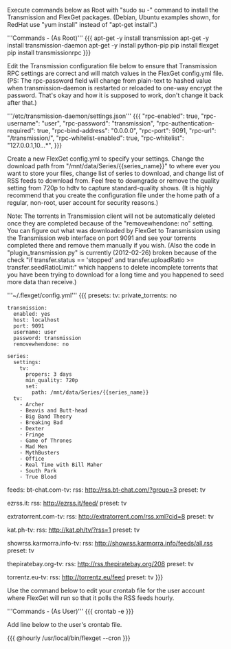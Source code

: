 Execute commands below as Root with "sudo su -" command to install the Transmission and FlexGet packages.  (Debian, Ubuntu examples shown, for RedHat use "yum install" instead of "apt-get install".)

'''Commands - (As Root)'''
{{{
apt-get -y install transmission
apt-get -y install transmission-daemon
apt-get -y install python-pip
pip install flexget
pip install transmissionrpc
}}}


Edit the Transmission configuration file below to ensure that Transmission RPC settings are correct and will match values in the FlexGet config.yml file.  (PS: The rpc-password field will change from plain-text to hashed value when transmission-daemon is restarted or reloaded to one-way encrypt the password.  That's okay and how it is supposed to work, don't change it back after that.)

'''/etc/transmission-daemon/settings.json'''
{{{
    "rpc-enabled": true,
    "rpc-username": "user",
    "rpc-password": "transmission",
    "rpc-authentication-required": true,
    "rpc-bind-address": "0.0.0.0",
    "rpc-port": 9091,
    "rpc-url": "/transmission/",
    "rpc-whitelist-enabled": true,
    "rpc-whitelist": "127.0.0.1,10.*.*.*",
}}}

Create a new FlexGet config.yml to specify your settings.  Change the download path from "/mnt/data/Series/{{series_name}}" to where ever you want to store your files, change list of series to download, and change list of RSS feeds to download from.  Feel free to downgrade or remove the quality setting from 720p to hdtv to capture standard-quality shows.  (It is highly recommend that you create the configuration file under the home path of a regular, non-root, user account for security reasons.)

Note: The torrents in Transmission client will not be automatically deleted once they are completed because of the "removewhendone: no" setting.  You can figure out what was downloaded by FlexGet to Transmission using the Transmission web interface on port 9091 and see your torrents completed there and remove them manually if you wish.  (Also the code in "plugin_transmission.py" is currently (2012-02-26) broken because of the check "if transfer.status == 'stopped' and transfer.uploadRatio >= transfer.seedRatioLimit:" which happens to delete incomplete torrents that you have been trying to download for a long time and you happened to seed more data than receive.)

'''~/.flexget/config.yml'''
{{{
presets:
  tv:
    private_torrents: no

    transmission:
      enabled: yes
      host: localhost
      port: 9091
      username: user
      password: transmission
      removewhendone: no

    series:
      settings:
        tv:
          propers: 3 days
          min_quality: 720p
          set:
            path: /mnt/data/Series/{{series_name}}
      tv:
        - Archer
        - Beavis and Butt-head
        - Big Band Theory
        - Breaking Bad
        - Dexter
        - Fringe
        - Game of Thrones
        - Mad Men
        - MythBusters
        - Office
        - Real Time with Bill Maher
        - South Park
        - True Blood

feeds:
  bt-chat.com-tv:
    rss: http://rss.bt-chat.com/?group=3
    preset: tv

  ezrss.it:
    rss: http://ezrss.it/feed/
    preset: tv

  extratorrent.com-tv:
    rss: http://extratorrent.com/rss.xml?cid=8
    preset: tv

  kat.ph-tv:
    rss: http://kat.ph/tv/?rss=1
    preset: tv

  showrss.karmorra.info-tv:
    rss: http://showrss.karmorra.info/feeds/all.rss
    preset: tv

  thepiratebay.org-tv:
    rss: http://rss.thepiratebay.org/208
    preset: tv

  torrentz.eu-tv:
    rss: http://torrentz.eu/feed
    preset: tv
}}}

Use the command below to edit your crontab file for the user account where FlexGet will run so that it polls the RSS feeds hourly.

'''Commands - (As User)'''
{{{
crontab -e
}}}

Add line below to the user's crontab file.

{{{
@hourly /usr/local/bin/flexget --cron
}}}
